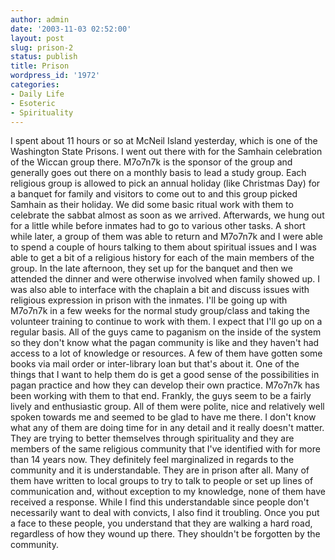 ```yaml
---
author: admin
date: '2003-11-03 02:52:00'
layout: post
slug: prison-2
status: publish
title: Prison
wordpress_id: '1972'
categories:
- Daily Life
- Esoteric
- Spirituality
---
```


I spent about 11 hours or so at McNeil Island yesterday, which is one of
the Washington State Prisons. I went out there with for the Samhain
celebration of the Wiccan group there. M7o7n7k is the sponsor of the
group and generally goes out there on a monthly basis to lead a study
group. Each religious group is allowed to pick an annual holiday (like
Christmas Day) for a banquet for family and visitors to come out to and
this group picked Samhain as their holiday. We did some basic ritual
work with them to celebrate the sabbat almost as soon as we arrived.
Afterwards, we hung out for a little while before inmates had to go to
various other tasks. A short while later, a group of them was able to
return and M7o7n7k and I were able to spend a couple of hours talking to
them about spiritual issues and I was able to get a bit of a religious
history for each of the main members of the group. In the late
afternoon, they set up for the banquet and then we attended the dinner
and were otherwise involved when family showed up. I was also able to
interface with the chaplain a bit and discuss issues with religious
expression in prison with the inmates. I'll be going up with M7o7n7k in
a few weeks for the normal study group/class and taking the volunteer
training to continue to work with them. I expect that I'll go up on a
regular basis. All of the guys came to paganism on the inside of the
system so they don't know what the pagan community is like and they
haven't had access to a lot of knowledge or resources. A few of them
have gotten some books via mail order or inter-library loan but that's
about it. One of the things that I want to help them do is get a good
sense of the possibilities in pagan practice and how they can develop
their own practice. M7o7n7k has been working with them to that end.
Frankly, the guys seem to be a fairly lively and enthusiastic group. All
of them were polite, nice and relatively well spoken towards me and
seemed to be glad to have me there. I don't know what any of them are
doing time for in any detail and it really doesn't matter. They are
trying to better themselves through spirituality and they are members of
the same religious community that I've identified with for more than 14
years now. They definitely feel marginalized in regards to the community
and it is understandable. They are in prison after all. Many of them
have written to local groups to try to talk to people or set up lines of
communication and, without exception to my knowledge, none of them have
received a response. While I find this understandable since people don't
necessarily want to deal with convicts, I also find it troubling. Once
you put a face to these people, you understand that they are walking a
hard road, regardless of how they wound up there. They shouldn't be
forgotten by the community.

